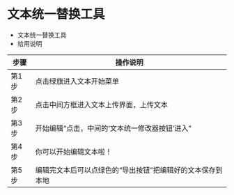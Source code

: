 # 文本统一替换工具

- 文本统一替换工具  
- 给用说明  

| 步骤 | 操作说明                                                                 |
| ---- | ------------------------------------------------------------------------ |
| 第1步 | 点击绿旗进入文本开始菜单                                                 |
| 第2步 | 点击中间方框进入文本上传界面，上传文本                                   |
| 第3步 | 开始编辑“点击，中间的‘文本统一修改器按钮’进入”                           |
| 第4步 | 你可以开始编辑文本啦！                                                   |
| 第5步 | 编辑完文本后可以点绿色的“导出按钮”把编辑好的文本保存到本地               |
